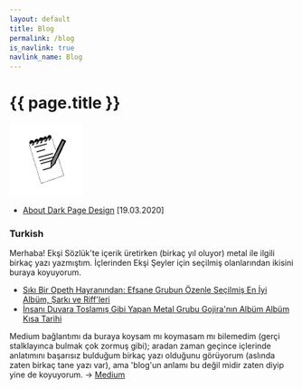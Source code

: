 ```yaml
---
layout: default
title: Blog
permalink: /blog
is_navlink: true
navlink_name: Blog
---
```


# {{ page.title }}

<img src="/assets/images/iconbl.png" class="title_image">

- [About Dark Page Design](/about-dark-page-design) [19.03.2020]

### Turkish

Merhaba! Ekşi Sözlük'te içerik üretirken (birkaç yıl oluyor) metal ile ilgili birkaç yazı yazmıştım. İçlerinden Ekşi Şeyler için seçilmiş olanlarından ikisini buraya koyuyorum.

- [Sıkı Bir Opeth Hayranından: Efsane Grubun Özenle Seçilmiş En İyi Albüm, Şarkı ve Riff'leri](https://seyler.eksisozluk.com/siki-bir-opeth-hayranindan-efsane-grubun-ozenle-secilmis-en-iyi-album-sarki-ve-riffleri)
- [İnsanı Duvara Toslamış Gibi Yapan Metal Grubu Gojira'nın Albüm Albüm Kısa Tarihi ](https://seyler.eksisozluk.com/insani-duvara-toslamis-gibi-yapan-metal-grubu-gojiranin-album-album-kisa-tarihi)

Medium bağlantımı da buraya koysam mı koymasam mı bilemedim (gerçi stalklayınca bulmak çok zormuş gibi); aradan zaman geçince içlerinde anlatımını başarısız bulduğum birkaç yazı olduğunu görüyorum (aslında zaten birkaç tane yazı var), ama 'blog'un anlamı bu değil midir zaten diyip yine de koyuyorum. &rarr; [Medium](https://medium.com/@cademirci)
